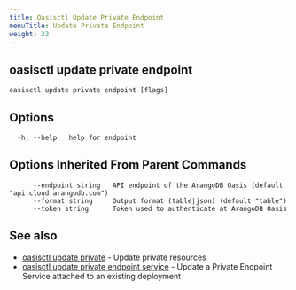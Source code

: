 ```yaml
---
title: Oasisctl Update Private Endpoint
menuTitle: Update Private Endpoint
weight: 23
---
```

## oasisctl update private endpoint



```
oasisctl update private endpoint [flags]
```

## Options
```
  -h, --help   help for endpoint
```

## Options Inherited From Parent Commands
```
      --endpoint string   API endpoint of the ArangoDB Oasis (default "api.cloud.arangodb.com")
      --format string     Output format (table|json) (default "table")
      --token string      Token used to authenticate at ArangoDB Oasis
```

## See also
* [oasisctl update private](update-private.md)	 - Update private resources
* [oasisctl update private endpoint service](update-private-endpoint-service.md)	 - Update a Private Endpoint Service attached to an existing deployment

